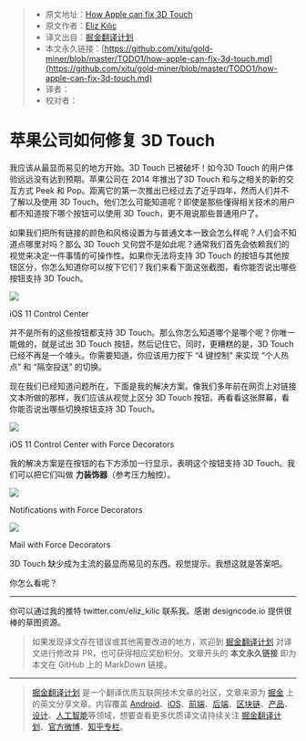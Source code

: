 > * 原文地址：[How Apple can fix 3D Touch](https://medium.com/@eliz_kilic/how-apple-can-fix-3d-touch-2f0ca5ea589e)
> * 原文作者：[Eliz Kılıç](https://medium.com/@eliz_kilic?source=post_header_lockup)
> * 译文出自：[掘金翻译计划](https://github.com/xitu/gold-miner)
> * 本文永久链接：[https://github.com/xitu/gold-miner/blob/master/TODO1/how-apple-can-fix-3d-touch.md](https://github.com/xitu/gold-miner/blob/master/TODO1/how-apple-can-fix-3d-touch.md)
> * 译者：
> * 校对者：

# 苹果公司如何修复 3D Touch

我应该从最显而易见的地方开始。3D Touch 已被破坏！如今3D Touch 的用户体验远远没有达到预期。苹果公司在 2014 年推出了3D Touch 和与之相关的新的交互方式 Peek 和 Pop。距离它的第一次推出已经过去了近乎四年，然而人们并不了解以及使用 3D Touch。他们怎么可能知道呢？即使是那些懂得相关技术的用户都不知道按下哪个按钮可以使用 3D Touch，更不用说那些普通用户了。

如果我们把所有链接的颜色和风格设置为与普通文本一致会怎么样呢？人们会不知道点哪里对吗？那么 3D Touch 又何尝不是如此呢？通常我们首先会依赖我们的视觉来决定一件事情的可操作性。如果你无法将支持 3D Touch 的按钮与其他按钮区分，你怎么知道你可以按下它们？我们来看下面这张截图，看你能否说出哪些按钮支持 3D Touch。

![](https://cdn-images-1.medium.com/max/800/1*bqBQU-A7UHWxKePiyFsAww@2x.png)

iOS 11 Control Center

并不是所有的这些按钮都支持 3D Touch。那么你怎么知道哪个是哪个呢？你唯一能做的，就是试出 3D Touch 按钮，然后记住它。同时，更糟糕的是，3D Touch 已经不再是一个噱头。你需要知道，你应该用力按下 “4 键控制” 来实现 “个人热点” 和 “隔空投送” 的切换。

现在我们已经知道问题所在，下面是我的解决方案。像我们多年前在网页上对链接文本所做的那样，我们应该从视觉上区分 3D Touch 按钮。再看看这张屏幕，看你能否说出哪些切换按钮支持 3D Touch。

![](https://cdn-images-1.medium.com/max/800/1*BsbevA81Bb7IyCefSAjo0w@2x.png)

iOS 11 Control Center with Force Decorators

我的解决方案是在按钮的右下方添加一行显示，表明这个按钮支持 3D Touch。我们可以把它们叫做 **力装饰器**（参考压力触控）。

![](https://cdn-images-1.medium.com/max/800/1*jouGQM0L8LC-88f4cvlSrQ@2x.png)

Notifications with Force Decorators

![](https://cdn-images-1.medium.com/max/800/1*gE6Gh48HnoZQOilpcRWRXg@2x.png)

Mail with Force Decorators

3D Touch 缺少成为主流的最显而易见的东西。视觉提示。我想这就是答案吧。

你怎么看呢？

* * *

你可以通过我的推特 twitter.com/eliz_kilic 联系我。感谢 designcode.io 提供很棒的草图资源。

> 如果发现译文存在错误或其他需要改进的地方，欢迎到 [掘金翻译计划](https://github.com/xitu/gold-miner) 对译文进行修改并 PR，也可获得相应奖励积分。文章开头的 **本文永久链接** 即为本文在 GitHub 上的 MarkDown 链接。


---

> [掘金翻译计划](https://github.com/xitu/gold-miner) 是一个翻译优质互联网技术文章的社区，文章来源为 [掘金](https://juejin.im) 上的英文分享文章。内容覆盖 [Android](https://github.com/xitu/gold-miner#android)、[iOS](https://github.com/xitu/gold-miner#ios)、[前端](https://github.com/xitu/gold-miner#前端)、[后端](https://github.com/xitu/gold-miner#后端)、[区块链](https://github.com/xitu/gold-miner#区块链)、[产品](https://github.com/xitu/gold-miner#产品)、[设计](https://github.com/xitu/gold-miner#设计)、[人工智能](https://github.com/xitu/gold-miner#人工智能)等领域，想要查看更多优质译文请持续关注 [掘金翻译计划](https://github.com/xitu/gold-miner)、[官方微博](http://weibo.com/juejinfanyi)、[知乎专栏](https://zhuanlan.zhihu.com/juejinfanyi)。
